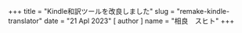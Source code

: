 +++
title = "Kindle和訳ツールを改良しました"
slug = "remake-kindle-translator"
date = "21 Apl 2023"
[ author ]
name = "相良　スヒト"
+++

